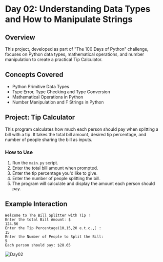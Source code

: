 # Day 02: Understanding Data Types and How to Manipulate Strings

## Overview
This project, developed as part of "The 100 Days of Python" challenge, focuses on Python data types, mathematical operations, and number manipulation to create a practical Tip Calculator.

## Concepts Covered
- Python Primitive Data Types
- Type Error, Type Checking and Type Conversion
- Mathematical Operations in Python
- Number Manipulation and F Strings in Python

## Project: Tip Calculator
This program calculates how much each person should pay when splitting a bill with a tip. It takes the total bill amount, desired tip percentage, and number of people sharing the bill as inputs.

### How to Use
1. Run the `main.py` script.
2. Enter the total bill amount when prompted.
3. Enter the tip percentage you'd like to give.
4. Enter the number of people splitting the bill.
5. The program will calculate and display the amount each person should pay.

## Example Interaction
```
Welcome to The Bill Splitter with Tip !
Enter the total Bill Amount: $ 
124.56
Enter the Tip Percentage(10,15,20 e.t.c.,) : 
15
Enter the Number of People to Split the Bill: 
5
Each person should pay: $28.65
```
![Day02](https://github.com/user-attachments/assets/a43ff4d0-5816-483d-ac9d-f7ff588719c1)

